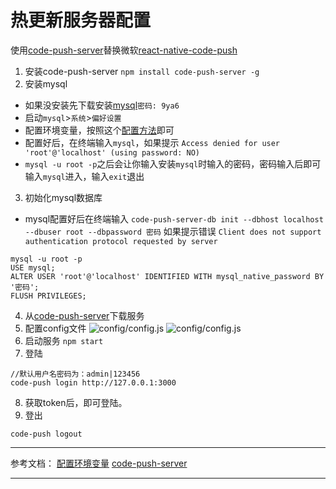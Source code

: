 # 热更新服务器配置
使用[code-push-server](https://github.com/lisong/code-push-server)替换微软[react-native-code-push]([react-native-code-push](https://link.jianshu.com/?t=https%3A%2F%2Fgithub.com%2FMicrosoft%2Freact-native-code-push)
)
1. 安装code-push-server
`npm install code-push-server -g`
2. 安装mysql
* 如果没安装先下载安装[mysql](https://pan.baidu.com/s/1OI8XmHLCr0j4WC20YZbiYw)`密码: 9ya6`
* 启动`mysql`>`系统`>`偏好设置`
* 配置环境变量，按照这个[配置方法](https://jingyan.baidu.com/article/a378c960b8f828b328283033.html)即可
* 配置好后，在终端输入`mysql`，如果提示
`Access denied for user 'root'@'localhost' (using password: NO)`
* `mysql -u root -p`之后会让你输入安装`mysql`时输入的密码，密码输入后即可输入`mysql`进入，输入`exit`退出
3. 初始化mysql数据库
* mysql配置好后在终端输入
`code-push-server-db init --dbhost localhost --dbuser root --dbpassword 密码`
如果提示错误
`Client does not support authentication protocol requested by server`
```
mysql -u root -p
USE mysql;
ALTER USER 'root'@'localhost' IDENTIFIED WITH mysql_native_password BY '密码';
FLUSH PRIVILEGES;
```
4. 从[code-push-server](https://github.com/lisong/code-push-server)下载服务
5. 配置config文件
![config/config.js](https://upload-images.jianshu.io/upload_images/7999439-aaee2dd1e1a5dd0c.png?imageMogr2/auto-orient/strip%7CimageView2/2/w/1240)
![config/config.js](https://upload-images.jianshu.io/upload_images/7999439-26988a1cfcb1fa42.png?imageMogr2/auto-orient/strip%7CimageView2/2/w/1240)
6. 启动服务
`npm start`
7. 登陆
```
//默认用户名密码为：admin|123456
code-push login http://127.0.0.1:3000
```
8. 获取token后，即可登陆。
9. 登出
```
code-push logout
```
***
参考文档：
[配置环境变量](https://jingyan.baidu.com/article/a378c960b8f828b328283033.html)
[code-push-server](https://github.com/lisong/code-push-server)
***

